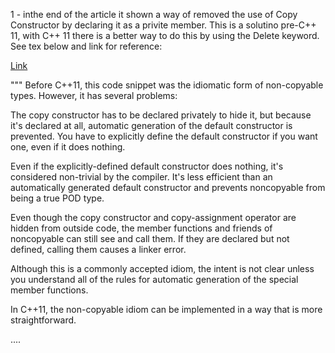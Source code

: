 1 - inthe end of the article it shown a way of removed the use of Copy Constructor by declaring it
as a privite member. This is a solutino pre-C++ 11, with C++ 11 there is a better way to do this by using
the Delete keyword. See tex below and link for reference:

[Link](https://docs.microsoft.com/en-us/cpp/cpp/explicitly-defaulted-and-deleted-functions?view=vs-2019)

"""
Before C++11, this code snippet was the idiomatic form of non-copyable types. However, it has several problems:

The copy constructor has to be declared privately to hide it, but because it's declared at all, automatic generation of the default constructor is prevented. You have to explicitly define the default constructor if you want one, even if it does nothing.

Even if the explicitly-defined default constructor does nothing, it's considered non-trivial by the compiler. It's less efficient than an automatically generated default constructor and prevents noncopyable from being a true POD type.

Even though the copy constructor and copy-assignment operator are hidden from outside code, the member functions and friends of noncopyable can still see and call them. If they are declared but not defined, calling them causes a linker error.

Although this is a commonly accepted idiom, the intent is not clear unless you understand all of the rules for automatic generation of the special member functions.

In C++11, the non-copyable idiom can be implemented in a way that is more straightforward.

....
